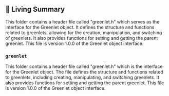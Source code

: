 

<!-- Living README Summary -->
## 🌳 Living Summary

This folder contains a header file called "greenlet.h" which serves as the interface for the Greenlet object. It defines the structure and functions related to greenlets, allowing for the creation, manipulation, and switching of greenlets. It also provides functions for setting and getting the parent greenlet. This file is version 1.0.0 of the Greenlet object interface.


### `greenlet`

This folder contains a header file called "greenlet.h" which is the interface for the Greenlet object. The file defines the structure and functions related to greenlets, including creating, manipulating, and switching greenlets. It also provides functions for setting and getting the parent greenlet. This file is version 1.0.0 of the Greenlet object interface.

<!-- Living README Summary -->